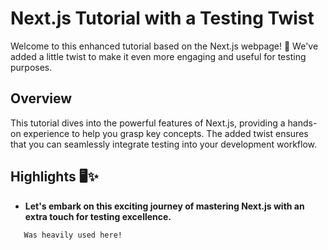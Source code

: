 # Next.js Tutorial with a Testing Twist

Welcome to this enhanced tutorial based on the Next.js webpage! 🚀 We've added a little twist to make it even more engaging and useful for testing purposes.

## Overview

This tutorial dives into the powerful features of Next.js, providing a hands-on experience to help you grasp key concepts. The added twist ensures that you can seamlessly integrate testing into your development workflow.

## Highlights 🖥️✨

- **Let's embark on this exciting journey of mastering Next.js with an extra touch for testing excellence.**

```AI
   Was heavily used here!

